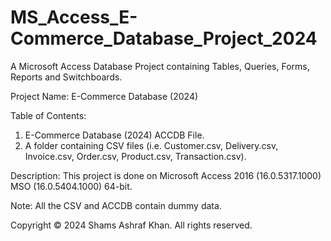 # MS_Access_E-Commerce_Database_Project_2024

A Microsoft Access Database Project containing Tables, Queries, Forms, Reports and Switchboards.

Project Name: E-Commerce Database (2024)

Table of Contents:

1. E-Commerce Database (2024) ACCDB File.
2. A folder containing CSV files (i.e. Customer.csv, Delivery.csv, Invoice.csv, Order.csv, Product.csv, Transaction.csv).

Description: This project is done on Microsoft Access 2016 (16.0.5317.1000) MSO (16.0.5404.1000) 64-bit.

Note: All the CSV and ACCDB contain dummy data.

Copyright © 2024 Shams Ashraf Khan. All rights reserved.
